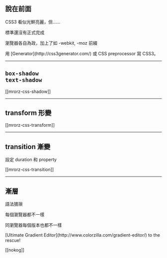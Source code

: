 說在前面
-------

CSS3 看似光鮮亮麗，但……

標準還沒有正式完成

瀏覽器各自為政，加上了如 -webkit, -moz 前綴
<p class="fragment">用 [Generator](http://css3generator.com/) 或 CSS preprocessor 寫 CSS3。

---

`box-shadow`<br>`text-shadow`
-----------------------------

[[mrorz-css-shadow]]

---

transform 形變
--------------

[[mrorz-css-transform]]

---

transition 漸變
---------------

設定 duration 和 property

[[mrorz-css-transition]]

---

漸層
----

語法猥瑣

每個瀏覽器都不一樣

同瀏覽器每個版本也都不一樣

<p class="fragment">[Ultimate Gradient Editor](http://www.colorzilla.com/gradient-editor/) to the rescue!</p>

[[nokog]]
